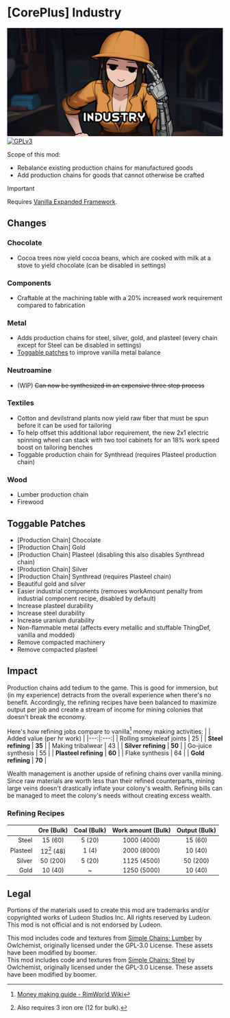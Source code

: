 <!--[![GPLv3][badge-license]](https://www.gnu.org/licenses/gpl-3.0) -->
[badge-license]: https://img.shields.io/badge/License-GPLv3-lightgray
<!--![Supports Royalty][badge-dlc-royalty] supports Royalty DLC-->
[badge-dlc-royalty]: https://img.shields.io/badge/DLC-Royalty-gold
<!--![Supports Ideology][badge-dlc-ideology] supports Ideology DLC-->
[badge-dlc-ideology]: https://img.shields.io/badge/DLC-Ideology-indianred
<!--![Supports Biotech][badge-dlc-biotech] supports Biotech DLC-->
[badge-dlc-biotech]: https://img.shields.io/badge/DLC-Biotech-mediumturquoise
<!--![Supports Anomaly][badge-dlc-anomaly] supports Anomaly DLC-->
[badge-dlc-anomaly]: https://img.shields.io/badge/DLC-Anomaly-darkseagreen

# [CorePlus] Industry
![](About/Preview.png)\
[![GPLv3][badge-license]](https://www.gnu.org/licenses/gpl-3.0)

Scope of this mod:
- Rebalance existing production chains for manufactured goods
- Add production chains for goods that cannot otherwise be crafted

> [!IMPORTANT]
> Requires [Vanilla Expanded Framework](https://steamcommunity.com/sharedfiles/filedetails/?id=2023507013).

## Changes
### Chocolate
- Cocoa trees now yield cocoa beans, which are cooked with milk at a stove to yield chocolate (can be disabled in settings)

### Components
- Craftable at the machining table with a 20% increased work requirement compared to fabrication

### Metal
- Adds production chains for steel, silver, gold, and plasteel (every chain except for Steel can be disabled in settings)
- [Toggable patches](#toggable-patches) to improve vanilla metal balance

### Neutroamine
- (WIP) ~~Can now be synthesized in an expensive three step process~~

### Textiles
- Cotton and devilstrand plants now yield raw fiber that must be spun before it can be used for tailoring
- To help offset this additional labor requirement, the new 2x1 electric spinning wheel can stack with two tool cabinets for an 18% work speed boost on tailoring benches
- Toggable production chain for Synthread (requires Plasteel production chain)

### Wood
- Lumber production chain
- Firewood

## Toggable Patches
- [Production Chain] Chocolate
- [Production Chain] Gold
- [Production Chain] Plasteel (disabling this also disables Synthread chain)
- [Production Chain] Silver 
- [Production Chain] Synthread (requires Plasteel chain)
- Beautiful gold and silver
- Easier industrial components (removes workAmount penalty from industrial component recipe, disabled by default)
- Increase plasteel durability
- Increase steel durability
- Increase uranium durability
- Non-flammable metal (affects every metallic and stuffable ThingDef, vanilla and modded)
- Remove compacted machinery
- Remove compacted plasteel

## Impact
Production chains add tedium to the game. This is good for immersion, but (in my experience) detracts from the overall experience when there's no benefit. Accordingly, the refining recipes have been balanced to maximize output per job and create a stream of income for mining colonies that doesn't break the economy.

Here's how refining jobs compare to vanilla[^2] money making activities:
|  | Added value (per hr work) |
|---:|:---:|
| Rolling smokeleaf joints | 25 |
| **Steel refining** | **35** |
| Making tribalwear | 43 |
| **Silver refining** | **50** |
| Go-juice synthesis | 55 |
| **Plasteel refining** | **60** |
| Flake synthesis | 64 |
| **Gold refining** | **70** |

Wealth management is another upside of refining chains over vanilla mining. Since raw materials are worth less than their refined counterparts, mining large veins doesn't drastically inflate your colony's wealth. Refining bills can be managed to meet the colony's needs without creating excess wealth.

### Refining Recipes
|  | Ore (Bulk) | Coal (Bulk) | Work amount (Bulk) | Output (Bulk) |
|---:|:---:|:---:|:---:|:---:|
| Steel | 15 (60) | 5 (20) | 1000 (4000) | 15 (60) |
| Plasteel | 12[^1] (48) | 1 (4) | 2000 (8000) | 10 (40) |
| Silver | 50 (200) | 5 (20) | 1125 (4500) | 50 (200) |
| Gold | 10 (40) | ~ | 1250 (5000) | 10 (40) |

## Legal
Portions of the materials used to create this mod are trademarks and/or copyrighted works of Ludeon Studios Inc. All rights reserved by Ludeon. This mod is not official and is not endorsed by Ludeon.

This mod includes code and textures from [Simple Chains: Lumber](https://github.com/Owlchemist/simple-chains-lumber) by Owlchemist, originally licensed under the GPL-3.0 License. These assets have been modified by boomer.\
This mod includes code and textures from [Simple Chains: Steel](https://github.com/Owlchemist/simple-chains-steel) by Owlchemist, originally licensed under the GPL-3.0 License. These assets have been modified by boomer.

[^1]: Also requires 3 iron ore (12 for bulk).
[^2]: [Money making guide - RimWorld Wiki](https://rimworldwiki.com/wiki/Money_making_guide)